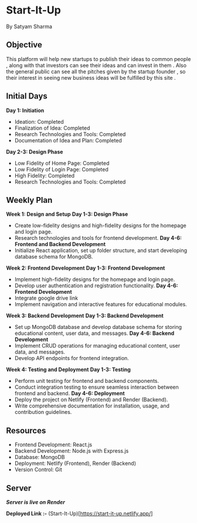 # Start-It-Up
By Satyam Sharma

## Objective
This platform will help new startups to publish their ideas to common people , along with that investors can see their ideas and can invest in them . Also the general public can see all the pitches given by the startup founder , so their interest in seeing new business ideas will be fulfilled by this site . 

## Initial Days
**Day 1: Initiation**
- Ideation: Completed
- Finalization of Idea: Completed
- Research Technologies and Tools: Completed
- Documentation of Idea and Plan: Completed

**Day 2-3: Design Phase**
- Low Fidelity of Home Page: Completed
- Low Fidelity of Login Page: Completed
- High Fidelity: Completed
- Research Technologies and Tools: Completed

## Weekly Plan
**Week 1: Design and Setup**
**Day 1-3: Design Phase**
- Create low-fidelity designs and high-fidelity designs for the homepage and login page.
- Research technologies and tools for frontend development.
**Day 4-6: Frontend and Backend Development**
- Initialize React application, set up folder structure, and start developing database schema for MongoDB.

**Week 2: Frontend Development**
**Day 1-3: Frontend Development**
- Implement high-fidelity designs for the homepage and login page.
- Develop user authentication and registration functionality.
**Day 4-6: Frontend Development**
- Integrate google drive link
- Implement navigation and interactive features for educational modules.

**Week 3: Backend Development**
**Day 1-3: Backend Development**
- Set up MongoDB database and develop database schema for storing educational content, user data, and messages.
**Day 4-6: Backend Development**
- Implement CRUD operations for managing educational content, user data, and messages.
- Develop API endpoints for frontend integration.

**Week 4: Testing and Deployment**
**Day 1-3: Testing**
- Perform unit testing for frontend and backend components.
- Conduct integration testing to ensure seamless interaction between frontend and backend.
**Day 4-6: Deployment**
- Deploy the project on Netlify (Frontend) and Render (Backend).
- Write comprehensive documentation for installation, usage, and contribution guidelines.

## Resources
- Frontend Development: React.js
- Backend Development: Node.js with Express.js
- Database: MongoDB
- Deployment: Netlify (Frontend), Render (Backend)
- Version Control: Git

## Server 

***Server is live on Render***

**Deployed Link :-** (Start-It-Up)[https://start-it-up.netlify.app/]